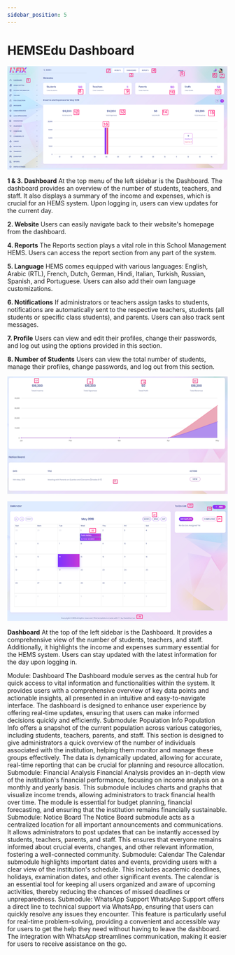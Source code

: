 ```yaml
---
sidebar_position: 5
---
```


# HEMSEdu Dashboard


![HEMSEdu Dashboard](../static/dashboard.png)

**1 & 3. Dashboard**
At the top menu of the left sidebar is the Dashboard. The dashboard provides an overview of the number of students, teachers, and staff. It also displays a summary of the income and expenses, which is crucial for an HEMS system. Upon logging in, users can view updates for the current day.

**2. Website**
Users can easily navigate back to their website's homepage from the dashboard.

**4. Reports**
The Reports section plays a vital role in this School Management HEMS. Users can access the report section from any part of the system.

**5. Language**
HEMS comes equipped with various languages: English, Arabic (RTL), French, Dutch, German, Hindi, Italian, Turkish, Russian, Spanish, and Portuguese. Users can also add their own language customizations.

**6. Notifications**
If administrators or teachers assign tasks to students, notifications are automatically sent to the respective teachers, students (all students or specific class students), and parents. Users can also track sent messages.

**7. Profile**
Users can view and edit their profiles, change their passwords, and log out using the options provided in this section.

**8. Number of Students**
Users can view the total number of students, manage their profiles, change passwords, and log out from this section.

![HEMSEdu Dashboard](../static/chart.png)

![HEMSEdu Dashboard](../static/calendar.png)

**Dashboard**
At the top of the left sidebar is the Dashboard. It provides a comprehensive view of the number of students, teachers, and staff. Additionally, it highlights the income and expenses summary essential for the HEMS system. Users can stay updated with the latest information for the day upon logging in. 

Module: Dashboard
The Dashboard module serves as the central hub for quick access to vital information and functionalities within the system. It provides users with a comprehensive overview of key data points and actionable insights, all presented in an intuitive and easy-to-navigate interface. The dashboard is designed to enhance user experience by offering real-time updates, ensuring that users can make informed decisions quickly and efficiently.
Submodule: Population Info
Population Info offers a snapshot of the current population across various categories, including students, teachers, parents, and staff. This section is designed to give administrators a quick overview of the number of individuals associated with the institution, helping them monitor and manage these groups effectively. The data is dynamically updated, allowing for accurate, real-time reporting that can be crucial for planning and resource allocation.
Submodule: Financial Analysis
Financial Analysis provides an in-depth view of the institution's financial performance, focusing on income analysis on a monthly and yearly basis. This submodule includes charts and graphs that visualize income trends, allowing administrators to track financial health over time. The module is essential for budget planning, financial forecasting, and ensuring that the institution remains financially sustainable.
Submodule: Notice Board
The Notice Board submodule acts as a centralized location for all important announcements and communications. It allows administrators to post updates that can be instantly accessed by students, teachers, parents, and staff. This ensures that everyone remains informed about crucial events, changes, and other relevant information, fostering a well-connected community.
Submodule: Calendar
The Calendar submodule highlights important dates and events, providing users with a clear view of the institution's schedule. This includes academic deadlines, holidays, examination dates, and other significant events. The calendar is an essential tool for keeping all users organized and aware of upcoming activities, thereby reducing the chances of missed deadlines or unpreparedness.
Submodule: WhatsApp Support
WhatsApp Support offers a direct line to technical support via WhatsApp, ensuring that users can quickly resolve any issues they encounter. This feature is particularly useful for real-time problem-solving, providing a convenient and accessible way for users to get the help they need without having to leave the dashboard. The integration with WhatsApp streamlines communication, making it easier for users to receive assistance on the go.